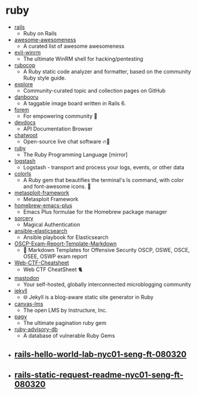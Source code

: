 # ruby
- [rails](https://github.com/rails/rails)
  - Ruby on Rails
- [awesome-awesomeness](https://github.com/bayandin/awesome-awesomeness)
  - A curated list of awesome awesomeness
- [evil-winrm](https://github.com/Hackplayers/evil-winrm)
  - The ultimate WinRM shell for hacking/pentesting
- [rubocop](https://github.com/rubocop-hq/rubocop)
  - A Ruby static code analyzer and formatter, based on the community Ruby style guide.
- [explore](https://github.com/github/explore)
  - Community-curated topic and collection pages on GitHub
- [danbooru](https://github.com/danbooru/danbooru)
  - A taggable image board written in Rails 6.
- [forem](https://github.com/forem/forem)
  - For empowering community 🌱
- [devdocs](https://github.com/freeCodeCamp/devdocs)
  - API Documentation Browser
- [chatwoot](https://github.com/chatwoot/chatwoot)
  - Open-source live chat software 🔥💬
- [ruby](https://github.com/ruby/ruby)
  - The Ruby Programming Language [mirror]
- [logstash](https://github.com/elastic/logstash)
  - Logstash - transport and process your logs, events, or other data
- [colorls](https://github.com/athityakumar/colorls)
  - A Ruby gem that beautifies the terminal's ls command, with color and font-awesome icons. 🎉
- [metasploit-framework](https://github.com/rapid7/metasploit-framework)
  - Metasploit Framework
- [homebrew-emacs-plus](https://github.com/d12frosted/homebrew-emacs-plus)
  - Emacs Plus formulae for the Homebrew package manager
- [sorcery](https://github.com/Sorcery/sorcery)
  - Magical Authentication
- [ansible-elasticsearch](https://github.com/elastic/ansible-elasticsearch)
  - Ansible playbook for Elasticsearch
- [OSCP-Exam-Report-Template-Markdown](https://github.com/noraj/OSCP-Exam-Report-Template-Markdown)
  - 📙 Markdown Templates for Offensive Security OSCP, OSWE, OSCE, OSEE, OSWP exam report
- [Web-CTF-Cheatsheet](https://github.com/w181496/Web-CTF-Cheatsheet)
  - Web CTF CheatSheet 🐈
- [mastodon](https://github.com/tootsuite/mastodon)
  - Your self-hosted, globally interconnected microblogging community
- [jekyll](https://github.com/jekyll/jekyll)
  - 🌐 Jekyll is a blog-aware static site generator in Ruby
- [canvas-lms](https://github.com/instructure/canvas-lms)
  - The open LMS by Instructure, Inc.
- [pagy](https://github.com/ddnexus/pagy)
  - The ultimate pagination ruby gem
- [ruby-advisory-db](https://github.com/rubysec/ruby-advisory-db)
  - A database of vulnerable Ruby Gems
- [rails-hello-world-lab-nyc01-seng-ft-080320](https://github.com/learn-co-students/rails-hello-world-lab-nyc01-seng-ft-080320)
  - 
- [rails-static-request-readme-nyc01-seng-ft-080320](https://github.com/learn-co-students/rails-static-request-readme-nyc01-seng-ft-080320)
  - 

